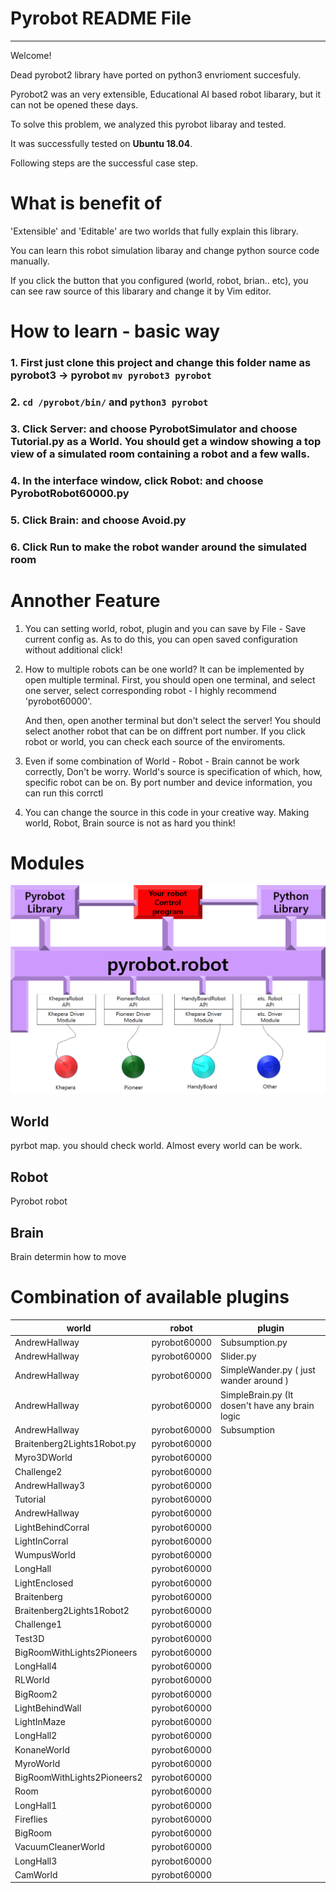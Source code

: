 # Pyrobot README File
----------------

Welcome!

Dead pyrobot2 library have ported on python3 envrioment succesfuly.

Pyrobot2 was an very extensible, Educational AI based robot libarary, but it can not be opened these days.

To solve this problem, we analyzed this pyrobot libaray and tested. 

It was successfully tested on **Ubuntu 18.04**. 

Following steps are the successful case step. 

# What is benefit of 

'Extensible' and 'Editable' are two worlds that fully explain this library.

You can learn this robot simulation libaray and change python source code manually.

If you click the button that you configured (world, robot, brian.. etc), you can see raw source of this libarary and change it by Vim editor.

# How to learn - basic way

### 1. First just clone this project and change this folder name as pyrobot3 -> pyrobot `mv pyrobot3 pyrobot`

### 2. `cd /pyrobot/bin/` and `python3 pyrobot` 

### 3. Click Server: and choose PyrobotSimulator and choose Tutorial.py as a World. You should get a window showing a top view of a simulated room containing a robot and a few walls.

### 4. In the interface window, click Robot: and choose PyrobotRobot60000.py

### 5. Click Brain: and choose Avoid.py

### 6. Click Run to make the robot wander around the simulated room

# Annother Feature

1. You can setting world, robot, plugin and you can save by File - Save current config as. As to do this, you can open saved configuration without additional click!

2. How to multiple robots can be one world? It can be implemented by open multiple terminal. First, you should open one terminal, and select one server, select corresponding robot - I highly recommend 'pyrobot60000'.

   And then, open another terminal but don't select the server! You should select another robot that can be on diffrent port number. If you click robot or world, you can check each source of the enviroments.  

3. Even if some combination of World - Robot - Brain cannot be work correctly, Don't be worry. World's source is specification of which, how, specific robot can be on. By port number and device information, you can run this corrctl

4. You can change the source in this code in your creative way. Making world, Robot, Brain source is not as hard you think! 

# Modules

![modules.png](modules.png)

## World

pyrbot map. you should check world. Almost every world can be work.

## Robot

Pyrobot robot 

## Brain

Brain determin how to move 

# Combination of available plugins


| world           | robot          | plugin                                          |
| --------------- | -------------- | -----------------                               |
| AndrewHallway   | pyrobot60000   | Subsumption.py                                  |
| AndrewHallway   | pyrobot60000   | Slider.py                                       |
| AndrewHallway   | pyrobot60000   | SimpleWander.py   ( just wander around )        |
| AndrewHallway   | pyrobot60000   | SimpleBrain.py (It dosen't have any brain logic |
| AndrewHallway   | pyrobot60000   | Subsumption                                     |
|Braitenberg2Lights1Robot.py |pyrobot60000||
|Myro3DWorld |pyrobot60000||
|Challenge2 |pyrobot60000||
|AndrewHallway3 |pyrobot60000||
|Tutorial |pyrobot60000||
|AndrewHallway |pyrobot60000||
|LightBehindCorral |pyrobot60000||
|LightInCorral |pyrobot60000||
|WumpusWorld |pyrobot60000||
|LongHall |pyrobot60000||
|LightEnclosed |pyrobot60000||
|Braitenberg |pyrobot60000||
|Braitenberg2Lights1Robot2 |pyrobot60000||
|Challenge1 |pyrobot60000||
|Test3D |pyrobot60000||
|BigRoomWithLights2Pioneers |pyrobot60000||
|LongHall4 |pyrobot60000||
|RLWorld |pyrobot60000||
|BigRoom2 |pyrobot60000||
|LightBehindWall |pyrobot60000||
|LightInMaze |pyrobot60000||
|LongHall2 |pyrobot60000||
|KonaneWorld |pyrobot60000||
|MyroWorld |pyrobot60000||
|BigRoomWithLights2Pioneers2 |pyrobot60000||
|Room |pyrobot60000||
|LongHall1 |pyrobot60000||
|Fireflies |pyrobot60000||
|BigRoom |pyrobot60000||
|VacuumCleanerWorld |pyrobot60000||
|LongHall3 |pyrobot60000||
|CamWorld |pyrobot60000||




















<!--
   - pyrobot60000 ./plugins/worlds/Pyrobot/AndrewHallway.py 
   - pyrobot60000 ./plugins/brains/Subsumption.py 
   - pyrobot60000 ./plugins/brains/Slider.py
   - pyrobot60000 ./plugins/brains/SimpleWander.py
   - pyrobot60000 ./plugins/brains/SimpleBrain.py
   - pyrobot60000 ./plugins/brains/SimpleBrain.py
   - pyrobot60000
   - ./plugins/worlds/Pyrobot/KonaneWorld.py
   -->



